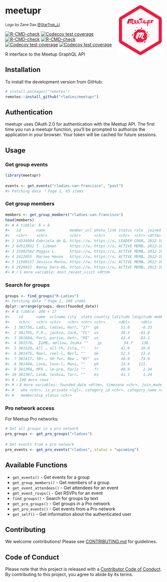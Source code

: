 
<!-- README.md is generated from README.Rmd. Please edit the Rmd file -->

# meetupr <img src="man/figures/logo.png" align="right" alt="Zane Dax @StarTrek_Lt" width="138.5" />

<small>Logo by Zane Dax
[@StarTrek_Lt](https://mobile.twitter.com/startrek_lt)</small>

<!-- badges: start -->

[![R-CMD-check](https://github.com/rladies/meetupr/actions/workflows/R-CMD-check.yaml/badge.svg)](https://github.com/rladies/meetupr/actions)
[![Codecov test
coverage](https://codecov.io/gh/rladies/meetupr/branch/master/graph/badge.svg)](https://codecov.io/gh/rladies/meetupr?branch=master)
[![R-CMD-check](https://github.com/drmowinckels/meetupr/actions/workflows/R-CMD-check.yaml/badge.svg)](https://github.com/drmowinckels/meetupr/actions/workflows/R-CMD-check.yaml)
[![R-CMD-check](https://github.com/rladies/meetupr/actions/workflows/R-CMD-check.yaml/badge.svg)](https://github.com/rladies/meetupr/actions/workflows/R-CMD-check.yaml)
[![Codecov test
coverage](https://codecov.io/gh/drmowinckels/meetupr/graph/badge.svg)](https://app.codecov.io/gh/drmowinckels/meetupr)
[![Codecov test
coverage](https://codecov.io/gh/rladies/meetupr/graph/badge.svg)](https://app.codecov.io/gh/rladies/meetupr)
<!-- badges: end -->

R interface to the Meetup GraphQL API

## Installation

To install the development version from GitHub:

``` r
# install.packages("remotes")
remotes::install_github("rladies/meetupr")
```

## Authentication

meetupr uses OAuth 2.0 for authentication with the Meetup API. The first
time you run a meetupr function, you’ll be prompted to authorize the
application in your browser. Your token will be cached for future
sessions.

## Usage

### Get group events

``` r
library(meetupr)

events <- get_events("rladies-san-francisco", "past")
#> Fetching data ⠙ Page 1, 65 items
```

### Get group members

``` r
members <- get_group_members("rladies-san-francisco")
head(members)
#> # A tibble: 6 × 8
#>   id       name           member_url photo_link status role  joined             
#>   <chr>    <chr>          <chr>      <chr>      <chr>  <chr> <dttm>             
#> 1 14534094 Gabriela de Q… https://w… https://s… LEADER COOR… 2012-10-01 12:28:21
#> 2 64513952 T. Libman      https://w… https://s… ACTIVE MEMB… 2012-10-01 14:04:47
#> 3 25902562 Maggie L.      https://w… https://s… ACTIVE MEMB… 2012-10-04 02:31:20
#> 4 2412055  Marsee Henon   https://w… https://s… ACTIVE MEMB… 2012-10-04 13:09:06
#> 5 11509157 Jessica Monto… https://w… https://s… ACTIVE MEMB… 2012-10-04 13:10:53
#> 6 2920822  Benay Dara-Ab… https://w… https://s… ACTIVE MEMB… 2012-10-04 13:12:18
#> # ℹ 1 more variable: most_recent_visit <dttm>
```

### Search for groups

``` r
groups <- find_groups("R-Ladies")
#> Fetching data ⠙ Page 1, 200 items
dplyr::arrange(groups, desc(founded_date))
#> # A tibble: 200 × 17
#>    id      name  urlname city  state country latitude longitude membership_count
#>    <chr>   <chr> <chr>   <chr> <chr> <chr>      <dbl>     <dbl>            <int>
#>  1 381756… Ladi… ladies… Harr… "17"  gb          51.6     -0.33                2
#>  2 381705… F.R.… jackso… Jack… "FL"  us          30.3    -81.8                29
#>  3 381684… Part… partie… Detr… "MI"  us          42.4    -83.1                 2
#>  4 381576… 【🌞ME… mellow… Osaka ""    jp          34.7    136.                 49
#>  5 381529… All … all-th… Ista… ""    tr          41.0     29.0                 5
#>  6 381475… Reel… reel-l… Berl… ""    de          52.5     13.4                49
#>  7 381417… 50+ … 50-for… New … "NY"  us          40.8    -74.0                17
#>  8 381404… Love… love-l… Mani… ""    ph          14.6    121.                 63
#>  9 381394… MFR … le-pre… Paris ""    fr          48.9      2.34               54
#> 10 381307… LesB… lesbia… Tarr… ""    es          41.1      1.24               34
#> # ℹ 190 more rows
#> # ℹ 8 more variables: founded_date <dttm>, timezone <chr>, join_mode <chr>,
#> #   who <chr>, is_private <lgl>, category_id <chr>, category_name <chr>,
#> #   membership_status <chr>
```

### Pro network access

For Meetup Pro networks:

``` r
# Get all groups in a pro network
pro_groups <- get_pro_groups("rladies")

# Get events from a pro network
pro_events <- get_pro_events("rladies", status = "upcoming")
```

## Available Functions

- `get_events()` - Get events for a group
- `get_group_members()` - Get members of a group  
- `get_event_attendees()` - Get attendees for an event
- `get_event_rsvps()` - Get RSVPs for an event
- `find_groups()` - Search for groups by text
- `get_pro_groups()` - Get groups in a Pro network
- `get_pro_events()` - Get events from a Pro network
- `get_self()` - Get information about the authenticated user

## Contributing

We welcome contributions! Please see [CONTRIBUTING.md](CONTRIBUTING.md)
for guidelines.

## Code of Conduct

Please note that this project is released with a [Contributor Code of
Conduct](https://github.com/rladies/.github/blob/master/CODE_OF_CONDUCT.md).
By contributing to this project, you agree to abide by its terms.
